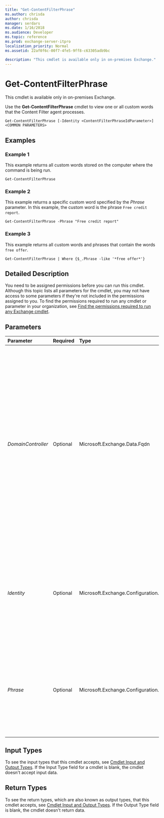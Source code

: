 ```yaml
---
title: "Get-ContentFilterPhrase"
ms.author: chrisda
author: chrisda
manager: serdars
ms.date: 1/16/2018
ms.audience: Developer
ms.topic: reference
ms.prod: exchange-server-itpro
localization_priority: Normal
ms.assetid: 22af0f6c-00f7-4fe5-9ff8-c63305adb9bc

description: "This cmdlet is available only in on-premises Exchange."
---
```


# Get-ContentFilterPhrase

This cmdlet is available only in on-premises Exchange. 
  
Use the **Get-ContentFilterPhrase** cmdlet to view one or all custom words that the Content Filter agent processes.
  
```
Get-ContentFilterPhrase [-Identity <ContentFilterPhraseIdParameter>] <COMMON PARAMETERS>

```

## Examples
<a name="Examples"> </a>

### Example 1

This example returns all custom words stored on the computer where the command is being run.
  
```
Get-ContentFilterPhrase
```

### Example 2

This example returns a specific custom word specified by the _Phrase_ parameter. In this example, the custom word is the phrase `Free credit report`.
  
```
Get-ContentFilterPhrase -Phrase "Free credit report"
```

### Example 3

This example returns all custom words and phrases that contain the words  `free offer`.
  
```
Get-ContentFilterPhrase | Where {$_.Phrase -like '*free offer*'}
```

## Detailed Description
<a name="DetailedDescription"> </a>

You need to be assigned permissions before you can run this cmdlet. Although this topic lists all parameters for the cmdlet, you may not have access to some parameters if they're not included in the permissions assigned to you. To find the permissions required to run any cmdlet or parameter in your organization, see [Find the permissions required to run any Exchange cmdlet](https://technet.microsoft.com/library/mt432940.aspx).
  
## Parameters
<a name="DetailedDescription"> </a>

|**Parameter**|**Required**|**Type**|**Description**|
|:-----|:-----|:-----|:-----|
| _DomainController_ <br/> |Optional  <br/> |Microsoft.Exchange.Data.Fqdn  <br/> |The _DomainController_ parameter specifies the domain controller that's used by this cmdlet to read data from or write data to Active Directory. You identify the domain controller by its fully qualified domain name (FQDN). For example, `dc01.contoso.com`.  <br/> The _DomainController_ parameter isn't supported on Edge Transport servers. An Edge Transport server uses the local instance of Active Directory Lightweight Directory Services (AD LDS) to read and write data. <br/> |
| _Identity_ <br/> |Optional  <br/> |Microsoft.Exchange.Configuration.Tasks.ContentFilterPhraseIdParameter  <br/> |The _Identity_ parameter specifies a custom word or phrase to display. You must enclose the value of the _Identity_ parameter in quotation marks ("). <br/> > [!NOTE]> The _Identity_ and _Phrase_ parameters are interchangeable.          |
| _Phrase_ <br/> |Optional  <br/> |Microsoft.Exchange.Configuration.Tasks.ContentFilterPhraseIdParameter  <br/> |The _Phrase_ parameter specifies a custom word or phrase to display. You must enclose the value of the _Phrase_ parameter in quotation marks ("). <br/> > [!NOTE]> The _Phrase_ and _Identity_ parameters are interchangeable.          |
   
## Input Types
<a name="InputTypes"> </a>

To see the input types that this cmdlet accepts, see [Cmdlet Input and Output Types](http://go.microsoft.com/fwlink/p/?linkId=616387). If the Input Type field for a cmdlet is blank, the cmdlet doesn't accept input data. 
  
## Return Types
<a name="ReturnTypes"> </a>

To see the return types, which are also known as output types, that this cmdlet accepts, see [Cmdlet Input and Output Types](http://go.microsoft.com/fwlink/p/?linkId=616387). If the Output Type field is blank, the cmdlet doesn't return data. 
  

